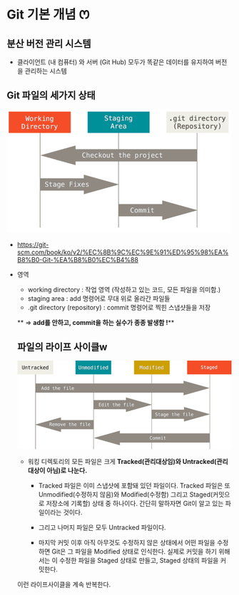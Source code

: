 # Git 기본 개념 ꯁ

## 분산 버전 관리 시스템
- 클라이언트 (내 컴퓨터) 와 서버 (Git Hub) 모두가 똑같은 데이터를 유지하여 버전을 관리하는 시스템

## Git  파일의 세가지 상태 

![areas](../assets/areas.png)

- https://git-scm.com/book/ko/v2/%EC%8B%9C%EC%9E%91%ED%95%98%EA%B8%B0-Git-%EA%B8%B0%EC%B4%88

- 영역
    - working directory : 작업 영역 (작성하고 있는 코드, 모든 파일을 의미함.)
    - staging area : add 명령어로 무대 위로 올라간 파일들
    - .git directory (repository) : commit 명령어로 찍힌 스냅샷들을 저장

   ** => **add를 안하고, commit을 하는 실수가 종종 발생함 !****


   ## 파일의 라이프 사이클w
   ![lifecycle](../assets/lifecycle.png)
   
   - 워킹 디렉토리의 모든 파일은 크게 **Tracked(관리대상임)와 Untracked(관리대상이 아님)로 나눈다.** 
   
        - Tracked 파일은 이미 스냅샷에 포함돼 있던 파일이다. Tracked 파일은 또 Unmodified(수정하지 않음)와 Modified(수정함) 그리고 Staged(커밋으로 저장소에 기록할) 상태 중 하나이다. 간단히 말하자면 Git이 알고 있는 파일이라는 것이다.

        - 그리고 나머지 파일은 모두 Untracked 파일이다.

        - 마지막 커밋 이후 아직 아무것도 수정하지 않은 상태에서 어떤 파일을 수정하면 Git은 그 파일을 Modified 상태로 인식한다. 실제로 커밋을 하기 위해서는 이 수정한 파일을 Staged 상태로 만들고, Staged 상태의 파일을 커밋한다. 
        
    이런 라이프사이클을 계속 반복한다.